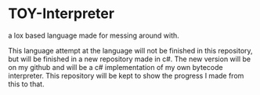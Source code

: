 # TOY-Interpreter
 a lox based language made for messing around with.
 
 This language attempt at the language will not be finished in this repository, but will be finished in a new repository made in c#. The new version will be on my github and will be a c# implementation of my own bytecode interpreter. This repository will be kept to show the progress I made from this to that.
